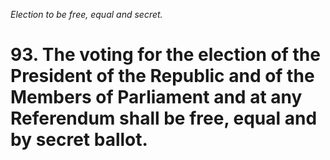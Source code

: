 *Election to be free, equal and secret.*

# 93. The voting for the election of the President of the Republic and of the Members of Parliament and at any Referendum shall be free, equal and by secret ballot.
